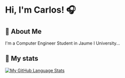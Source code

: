 
# Hi, I'm Carlos! 🎧


##  🤖 About Me
I'm a Computer Engineer Student in Jaume I University...


## 🦾 My stats
[![My GitHub Language Stats](https://github-readme-stats.vercel.app/api/top-langs/?username=carlosdelolmo&langs_count=5&theme=radical)]()
